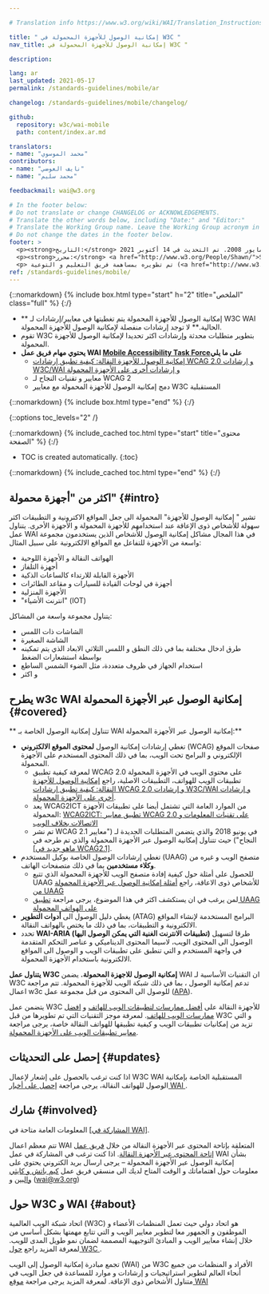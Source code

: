 ```yaml
---

# Translation info https://www.w3.org/wiki/WAI/Translation_Instructions

title: " إمكانية الوصول للأجهزة المحمولة في W3C "
nav_title: إمكانية الوصول للأجهزة المحمولة في W3C "

description: 

lang: ar
last_updated: 2021-05-17
permalink: /standards-guidelines/mobile/ar

changelog: /standards-guidelines/mobile/changelog/

github:
  repository: w3c/wai-mobile
  path: content/index.ar.md

translators: 
- name: "محمد الموسوي"
contributors:
- name: "نايف العوضي"
- name: "محمد سليم"

feedbackmail: wai@w3.org

# In the footer below:
# Do not translate or change CHANGELOG or ACKNOWLEDGEMENTS.
# Translate the other words below, including "Date:" and "Editor:"
# Translate the Working Group name. Leave the Working Group acronym in English.
# Do not change the dates in the footer below.
footer: >
  <p><strong>التاريخ:</strong> تم النشربشهر مايور 2008. تم التحديث في 14 أكتوبر 2021. CHANGELOG.</p>
  <p><strong>محرر:</strong> <a href="http://www.w3.org/People/Shawn/">Shawn Lawton Henry</a>. المشارك: <a href="http://www.w3.org/People/Brewer/">Judy Brewer</a>.</p>
  <p> تم تطويره بمساهمة فريق التعليم و التوعية (<a href="http://www.w3.org/WAI/EO/">EOWG</a>).</p>
ref: /standards-guidelines/mobile/
---
```


{::nomarkdown}
{% include box.html type="start" h="2" title="الملخص" class="full" %}
{:/}
-	** إمكانية الوصول للأجهزة المحمولة يتم تغطيتها في معايير/إرشادات لـ W3C WAI الحالية.** لا توجد إرشادات منفصلة لإمكانية الوصول للأجهزة المحمولة.
- تقوم W3C  بتطوير متطلبات محدثة  وإرشادات اكثر تحديدا لإمكانية الوصول للأجهزة المحمولة.
- **يحتوي مهام فريق عمل WAI [Mobile Accessibility Task Force]( https://www.w3.org/WAI/GL/mobile-a11y-tf/)على ما يلي**
    -   [إمكانية الوصول للأجهزة النقالة: كيفية تطبيق إرشادات WCAG 2.0 و إرشادات W3C/WAI و إرشادات أخرى على الأجهزة المحمولة](http://www.w3.org/TR/mobile-accessibility-mapping/)
    -  معايير و تقنيات النجاح لـ WCAG 2
    -   دمج إمكانية الوصول للأجهزة المحمولة مع معايير W3C  المستقبلية


{::nomarkdown}
{% include box.html type="end" %}
{:/}


{::options toc_levels="2" /}

{::nomarkdown}
{% include_cached toc.html type="start" title="محتوى الصفحة" %}
{:/}

-   TOC is created automatically.
{:toc}

{::nomarkdown}
{% include_cached toc.html type="end" %}
{:/}

## اكثر من "أجهزة محمولة"  {#intro}

تشير " إمكانية الوصول للأجهزة" المحمولة الى جعل المواقع الاكترونية و التطبيقات اكثر سهولة للأشخاص ذوى الإعاقة عند استخدامهم للأجهزة المحمولة و الأجهزة الأخرى. يتناول عمل WAI في هذا المجال مشاكل إمكانية الوصول للأشخاص الذين يستخدمون مجموعة واسعة من الأجهزة للتفاعل مع المواقع الالكترونية على سبيل المثال:

-   الهواتف النقالة و الأجهزة اللوحية
-   أجهزة التلفاز
-   الأجهزة القابلة للارتداء كالساعات الذكية
-   أجهزة في لوحات القيادة للسيارات و مقاعد الطائرات
-   الأجهزة المنزلية
-   "انترنت الأشياء" (IOT)

يتناول مجموعة واسعة من المشاكل:

-   الشاشات ذات اللمس
-   الشاشة الصغيرة
-   طرق ادخال مختلفة بما في ذلك النطق و اللمس الثلاثي الابعاد الذي يتم تمكينه بواسطة استشعارات الضغط
-   استخدام الجهاز في ظروف متعددة، مثل الضوء الشمس الساطع
-   و اكثر

## يطرح w3c WAI  إمكانية الوصول عبر الأجهزة المحمولة {#covered}
** تتناول إمكانية الوصول الخاصة بـ WAI إمكانية الوصول عبر الأجهزة المحمولة:**

-   تغطي إرشادات إمكانية الوصول **لمحتوى الموقع الالكتروني** (WCAG) صفحات الموقع الإلكتروني و البرامج تحت الويب، بما في ذلك المحتوى المستخدم على الأجهزة المحمولة.
	-	لمعرفة كيفية تطبيق WCAG 2.0 على محتوى الويب في الأجهزة المحمولة تطبيقات الويب للهواتف، التطبيقات الاصلية، راجع [إمكانية الوصول للأجهزة النقالة: كيفية تطبيق إرشادات WCAG 2.0 و إرشادات W3C/WAI و إرشادات أخرى على الأجهزة المحمولة]( http://www.w3.org/TR/mobile-accessibility-mapping/).
	-	يعد WCAG2ICT من الموارد العامة التي تشتمل أيضا على تطبيقات الأجهزة المحمولة: [WCAG2ICT: تطبيق معايير WCAG 2.0  على تقنيات المعلومات و الاتصالات بخلاف الويب](/standards-guidelines/wcag/non-web-ict/)
	-	تم نشر WCAG 2.1 في يونيو 2018 والذي يتضمن المتطلبات الجديدة لـ ("معايير النجاح") حيث تتناول إمكانية الوصول عبر الأجهزة المحمولة والذي تم طرحه في [[ماهو جديد في WCAG2.1]](/standards-guidelines/wcag/new-in-21/).
-	تغطي إرشادات الوصول الخاصة بوكيل المستخدم (UAAG) متصفح الويب و غيره من **وكلاء مستخدمين** بما في ذلك متصفحات الهاتف.
	-	للحصول على أمثلة حول كيفية إفادة متصفح الويب للأجهزة المحمولة الذي تتبع UAAG للأشخاص ذوى الاعاقة، راجع  [أمثلة إمكانية الوصول عبر الأجهزة المحمولة من UAAG]( http://www.w3.org/TR/IMPLEMENTING-UAAG20/mobile)
	-	لمن يرغب في ان يستكشف اكثر في هذا الموضوع، يرجى مراجعة [تطبيق UAAG  على الهواتف المحمولة]( http://www.w3.org/WAI/UA/work/wiki/Applying_UAAG_to_Mobile_Phones)
-	يغطي دليل الوصول الى **أدوات التطوير** (ATAG) البرامج المستخدمة  لإنشاء المواقع الالكترونية و التطبيقات، بما في ذلك ما يختص بالهواتف النقالة.
-	تحدد **WAI-ARIA (تطبيقات الانترنت الغنية التي يمكن الوصول اليها)** طرقا لتسهيل الوصول الى المحتوى الويب، لاسيما المحتوى الديناميكي و عناصر التحكم المتقدمة في واجهة المستخدم و التي تنطبق على تطبيقات الويب و الوصول الى المواقع الالكترونية باستخدام الأجهزة المحمولة.

**يتناول عمل W3C إمكانية الوصول للاجهزة المحمولة.** يضمن WAI  ان التقنيات الأساسية لـ W3C تدعم إمكانية الوصول ، بما في ذلك شبكة الويب للأجهزة المحمولة. تتم مراجعة اعمال w3c  للوصول الى المحتوى من قبل مجموعة عمل ([APA]( https://www.w3.org/WAI/APA/)).

يتضمن عمل W3C  للأجهزة النقالة على [أفضل ممارسات لتطبيقات الويب للهاتف]( http://www.w3.org/TR/mwabp/) و [افضل ممارسات الويب للهاتف]( http://www.w3.org/TR/mobile-bp/). لمعرفة موجز التقنيات التي تم تطويرها من قبل W3C و التي تزيد من إمكانيات تطبيقات الويب و كيفية تطبيقها للهواتف النقالة خاصة، يرجى مراجعة [معايير تطبيقات الويب على الأجهزة المحمولة]( http://www.w3.org/Mobile/mobile-web-app-state/).

##  إحصل على التحديثات {#updates}

اذا كنت ترغب بالحصول على إشعار لإعمال W3C WAI المستقبلية الخاصة بإمكانية الوصول للهواتف النقالة، يرجى مراجعة [إحصل على أخبار WAI ](/news/subscribe/).

## شارك {#involved}

المعلومات العامة متاحة في [[المشاركة في WAI]](/about/participating/).

تتم معظم اعمال WAI المتعلقة بإتاحة المحتوى عبر الأجهزة النقالة من خلال [فريق عمل إتاحة المحتوى عبر الأجهزة النقالة]( https://www.w3.org/WAI/GL/mobile-a11y-tf/). اذا كنت ترغب في المشاركة في عمل WAI بشأن إمكانية الوصول عبر الأجهزة المحمولة – يرجى ارسال بريد الكتروني يحتوي على معلومات حول اهتماماتك و الوقت المتاح لديك الى منسقي فريق عمل [كيم باتش و كايثي والبين]( mailto:kathy@interactiveaccessibility.com,Kim@redstartsystems.com?cc=wai@w3.org,shadi@w3.org&subject=Mobile%20Accessibility%20Task%20Force%20Enquiry) و (wai@w3.org)

## حول W3C و WAI {#about}

اتحاد شبكة الويب العالمية (W3C) هو اتحاد دولي حيث تعمل المنظمات الأعضاء و الموظفون و الجمهور معا لتطوير معايير الويب و التي تتابع مهمتها بشكل أساسي من خلال إنشاء معايير الويب و المبادئ التوجيهية المصممة لضمان نمو طويل المدى للويب. لمعرفة المزيد راجع [حول W3C ]( http://www.w3.org/Consortium/).

تجمع مبادرة إمكانية الوصول إلى الويب (WAI) من W3C الأفراد و المنظمات من جميع أنحاء العالم لتطوير استراتيجيات و إرشادات و موارد للمساعدة في جعل الويب في متناول الأشخاص ذوى الإعاقة. لمعرفة المزيد يرجى مراجعة [موقع WAI]( http://www.w3.org/WAI/)
